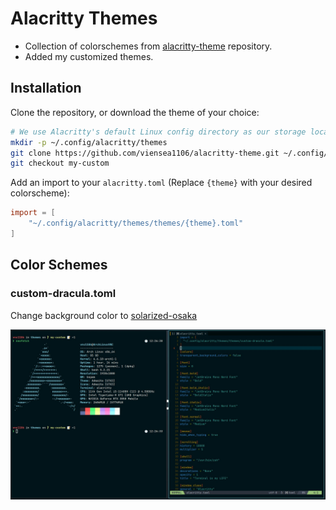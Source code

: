 # Alacritty Themes

- Collection of colorschemes from [alacritty-theme](https://github.com/alacritty/alacritty-theme) repository.
- Added my customized themes.

## Installation

Clone the repository, or download the theme of your choice:

```bash
# We use Alacritty's default Linux config directory as our storage location here.
mkdir -p ~/.config/alacritty/themes
git clone https://github.com/viensea1106/alacritty-theme.git ~/.config/alacritty/themes && cd themes
git checkout my-custom
```

Add an import to your `alacritty.toml` (Replace `{theme}`  with your desired colorscheme):

```toml
import = [
    "~/.config/alacritty/themes/themes/{theme}.toml"
]
```

## Color Schemes

### custom-dracula.toml

Change background color to [solarized-osaka](https://github.com/craftzdog/solarized-osaka.nvim)

<p align="center">
    <img src="images/custom-dracula.jpeg"/>
</p>
